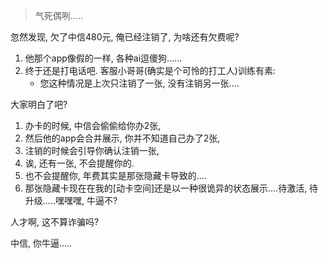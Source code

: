 > 气死偶咧.....

忽然发现, 欠了中信480元, 俺已经注销了, 为啥还有欠费呢?

1. 他那个app像假的一样, 各种ai逗傻狗......
2. 终于还是打电话吧. 客服小哥哥(确实是个可怜的打工人)训练有素:
   * 您这种情况是上次只注销了一张, 没有注销另一张....



大家明白了吧? 

1. 办卡的时候, 中信会偷偷给你办2张, 
2. 然后他的app会合并展示, 你并不知道自己办了2张, 
3. 注销的时候会引导你确认注销一张, 
4. 诶, 还有一张, 不会提醒你的.  
5. 也不会提醒你, 年费其实是那张隐藏卡导致的.... 
6. 那张隐藏卡现在在我的[动卡空间]还是以一种很诡异的状态展示....待激活, 待升级.....嘿嘿嘿, 牛逼不?

人才啊, 这不算诈骗吗?  



中信, 你牛逼.....